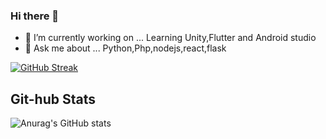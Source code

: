 ### Hi there 👋
- 🔭 I’m currently working on ... Learning Unity,Flutter and Android studio
- 💬 Ask me about ... Python,Php,nodejs,react,flask


<!--
**theoreticallybrian/theoreticallybrian** is a ✨ _special__✨ repository because its `README.md` 

-->

[![GitHub Streak](https://streak-stats.demolab.com/?user=theoreticallybrian&theme=radical)](https://git.io/streak-stats)

## Git-hub Stats

<!-- Github stats -->

![Anurag's GitHub stats](https://github-readme-stats.vercel.app/api?username=theoreticallybrian&show_icons=true&theme=radical)


